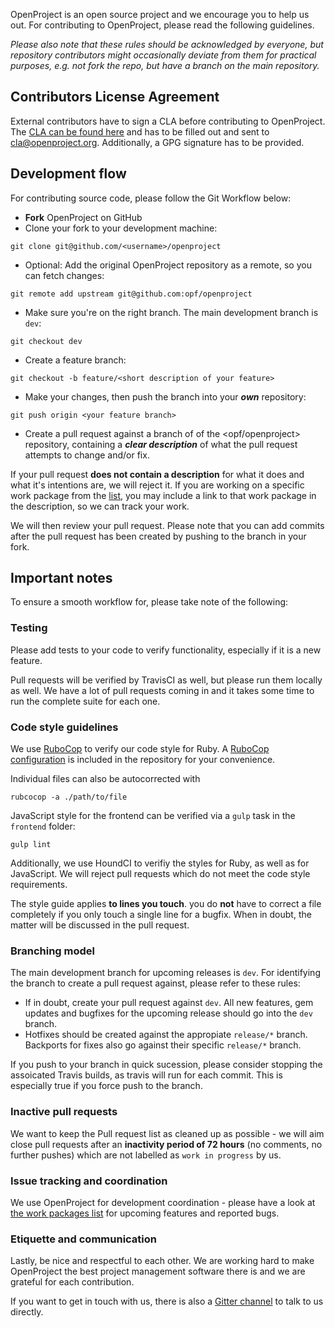 OpenProject is an open source project and we encourage you to help us out. For contributing to OpenProject, please read the following guidelines. 

*Please also note that these rules should be acknowledged by everyone, but repository contributors might occasionally deviate from them for practical purposes, e.g. not fork the repo, but have a branch on the main repository.*

## Contributors License Agreement

External contributors have to sign a CLA before contributing to OpenProject.
The [CLA can be found here](https://www.openproject.org/wp-content/uploads/2014/09/OPF-Contributor-License-Agreement_v.2.pdf) and has to be filled out and sent to cla@openproject.org. Additionally, a GPG signature has to be provided.

## Development flow

For contributing source code, please follow the Git Workflow below:

- **Fork** OpenProject on GitHub
- Clone your fork to your development machine: 

```
git clone git@github.com/<username>/openproject
```

- Optional: Add the original OpenProject repository as a remote, so you can fetch changes: 

```
git remote add upstream git@github.com:opf/openproject
```

- Make sure you're on the right branch. The main development branch is `dev`: 

```
git checkout dev
```

- Create a feature branch: 

```
git checkout -b feature/<short description of your feature>
```

- Make your changes, then push the branch into your ***own*** repository:

```
git push origin <your feature branch>
```

- Create a pull request against a branch of of the <opf/openproject> repository, containing a ***clear description*** of what the pull request attempts to change and/or fix. 

If your pull request **does not contain a description** for what it does and what it's intentions are, we will reject it. If you are working on a specific work package from the [list](https://community.openproject.org/projects/openproject/work_packages?query_props=%7B%22c%22:%5B%22type%22,%22status%22,%22subject%22,%22assigned_to%22%5D,%22t%22:%22parent:desc%22,%22f%22:%5B%7B%22n%22:%22status_id%22,%22o%22:%22!%22,%22t%22:%22list_status%22,%22v%22:%5B%2217%22,%2223%22,%223%22,%2214%22,%226%22%5D%7D%5D,%22pa%22:1,%22pp%22:20%7D), you may include a link to that work package in the description, so we can track your work.

We will then review your pull request. Please note that you can add commits after the pull request has been created by pushing to the branch in your fork.

## Important notes

To ensure a smooth workflow for, please take note of the following:

### Testing

Please add tests to your code to verify functionality, especially if it is a new feature.

Pull requests will be verified by TravisCI as well, but please run them locally as well. We have a lot of pull requests coming in and it takes some time to run the complete suite for each one.

### Code style guidelines

We use [RuboCop](https://github.com/bbatsov/rubocop) to verify our code style for Ruby. A [RuboCop configuration](https://github.com/opf/openproject/blob/dev/.rubocop.yml) is included in the repository for your convenience. 

Individual files can also be autocorrected with 

```
rubcocop -a ./path/to/file
```

JavaScript style for the frontend can be verified via a `gulp` task in the `frontend` folder:

```
gulp lint
```

Additionally, we use HoundCI to verifiy the styles for Ruby, as well as for JavaScript. We will reject pull requests which do not meet the code style requirements.

The style guide applies **to lines you touch**. you do **not** have to correct a file completely if you only touch a single line for a bugfix. When in doubt, the matter will be discussed in the pull request.

### Branching model

The main development branch for upcoming releases is `dev`. For identifying the branch to create a pull request against, please refer to these rules:

- If in doubt, create your pull request against `dev`. All new features, gem updates and bugfixes for the upcoming release should go into the `dev` branch.
- Hotfixes should be created against the appropiate `release/*` branch. Backports for fixes also go against their specific `release/*` branch.

If you push to your branch in quick sucession, please consider stopping the assoicated Travis builds, as travis will run for each commit. This is especially true if you force push to the branch.

### Inactive pull requests

We want to keep the Pull request list as cleaned up as possible - we will aim close pull requests after an **inactivity period of 72 hours** (no comments, no further pushes) which are not labelled as `work in progress` by us.

### Issue tracking and coordination

We use OpenProject for development coordination - please have a look at [the work packages list](https://community.openproject.org/projects/openproject/work_packages?query_props=%7B%22c%22:%5B%22type%22,%22status%22,%22subject%22,%22assigned_to%22%5D,%22t%22:%22parent:desc%22,%22f%22:%5B%7B%22n%22:%22status_id%22,%22o%22:%22!%22,%22t%22:%22list_status%22,%22v%22:%5B%2217%22,%2223%22,%223%22,%2214%22,%226%22%5D%7D%5D,%22pa%22:1,%22pp%22:20%7D) for upcoming features and reported bugs.

### Etiquette and communication

Lastly, be nice and respectful to each other. We are working hard to make OpenProject the best project management software there is and we are grateful for each contribution. 

If you want to get in touch with us, there is also a [Gitter channel](https://gitter.im) to talk to us directly.
